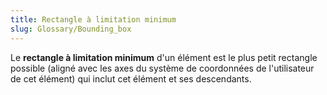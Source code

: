 ```yaml
---
title: Rectangle à limitation minimum
slug: Glossary/Bounding_box
---
```


Le **rectangle à limitation minimum** d'un élément est le plus petit rectangle possible (aligné avec les axes du système de coordonnées de l'utilisateur de cet élément) qui inclut cet élément et ses descendants.
